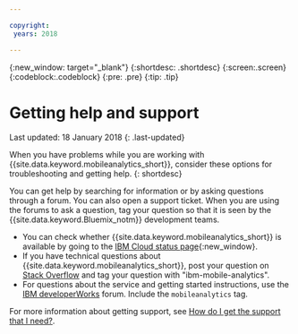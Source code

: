 ```yaml
---

copyright:
 years: 2018

---
```


{:new_window: target="_blank"}
{:shortdesc: .shortdesc}
{:screen:.screen}
{:codeblock:.codeblock}
{:pre: .pre}
{:tip: .tip}

# Getting help and support

Last updated: 18 January 2018
{: .last-updated}

When you have problems while you are working with {{site.data.keyword.mobileanalytics_short}}, consider these options for troubleshooting and getting help.
{: shortdesc}

You can get help by searching for information or by asking questions through a forum. You can also open a support ticket. When you are using the forums to ask a question, tag your question so that it is seen by the {{site.data.keyword.Bluemix_notm}} development teams.

  * You can check whether {{site.data.keyword.mobileanalytics_short}} is available by going to the [IBM Cloud status page](https://developer.ibm.com/bluemix/support/#status){:new_window}.
  * If you have technical questions about {{site.data.keyword.mobileanalytics_short}}, post your question on [Stack Overflow](https://stackoverflow.com/questions/tagged/ibm-mobile-services) and tag your question with "ibm-mobile-analytics".
  * For questions about the service and getting started instructions, use the [IBM developerWorks](  https://developer.ibm.com/answers/topics/bluemix-mobile-services/) forum. Include the `mobileanalytics` tag.

For more information about getting support, see [How do I get the support that I need?](/docs/get-support/howtogetsupport.html#getting-customer-support).

